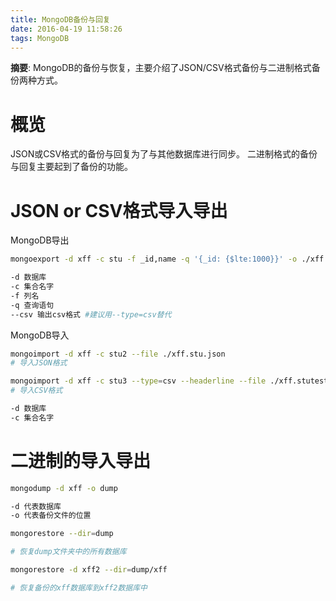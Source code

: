 ```yaml
---
title: MongoDB备份与回复
date: 2016-04-19 11:58:26
tags: MongoDB
---
```


__摘要__: MongoDB的备份与恢复，主要介绍了JSON/CSV格式备份与二进制格式备份两种方式。
<!-- more -->
# 概览

JSON或CSV格式的备份与回复为了与其他数据库进行同步。
二进制格式的备份与回复主要起到了备份的功能。

# JSON or CSV格式导入导出

MongoDB导出

```sh
mongoexport -d xff -c stu -f _id,name -q '{_id: {$lte:1000}}' -o ./xff.stu.json

-d 数据库
-c 集合名字
-f 列名
-q 查询语句
--csv 输出csv格式 #建议用--type=csv替代
```

MongoDB导入

```sh
mongoimport -d xff -c stu2 --file ./xff.stu.json
# 导入JSON格式

mongoimport -d xff -c stu3 --type=csv --headerline --file ./xff.stutest.csv
# 导入CSV格式

-d 数据库
-c 集合名字
```

# 二进制的导入导出


```sh
mongodump -d xff -o dump

-d 代表数据库
-o 代表备份文件的位置
```

```sh
mongorestore --dir=dump

# 恢复dump文件夹中的所有数据库

mongorestore -d xff2 --dir=dump/xff

# 恢复备份的xff数据库到xff2数据库中
```
